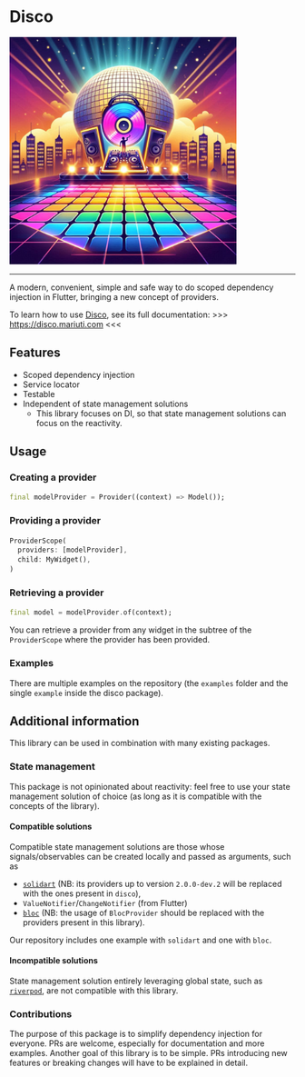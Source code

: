 # Disco

<img src="https://raw.githubusercontent.com/our-creativity/disco/main/assets/disco.jpeg" height="400">

---

A modern, convenient, simple and safe way to do scoped dependency injection in Flutter, bringing a new concept of providers.

To learn how to use [Disco](https://github.com/our-creativity/disco), see its full documentation: >>> https://disco.mariuti.com <<<

## Features

- Scoped dependency injection
- Service locator
- Testable
- Independent of state management solutions
  - This library focuses on DI, so that state management solutions can focus on the reactivity.

## Usage

### Creating a provider

```dart
final modelProvider = Provider((context) => Model());
```

### Providing a provider

```dart
ProviderScope(
  providers: [modelProvider],
  child: MyWidget(),
)
```

### Retrieving a provider
```dart
final model = modelProvider.of(context);
```

You can retrieve a provider from any widget in the subtree of the `ProviderScope` where the provider has been provided.

### Examples

There are multiple examples on the repository (the `examples` folder and the
single `example` inside the disco package).

## Additional information

This library can be used in combination with many existing packages.

### State management

This package is not opinionated about reactivity: feel free to use your
state management solution of choice (as long as it is compatible with the
concepts of the library).

#### Compatible solutions

Compatible state management solutions are those whose signals/observables can be created locally and passed as arguments, such as
- [`solidart`](https://pub.dev/packages/flutter_solidart) (NB: its providers up to
version `2.0.0-dev.2` will be replaced with the ones present in `disco`),
- `ValueNotifier`/`ChangeNotifier` (from Flutter)
- [`bloc`](https://pub.dev/packages/flutter_bloc) (NB: the usage of `BlocProvider` should be replaced with the providers present in this library).

Our repository includes one example with `solidart` and one with `bloc`.

#### Incompatible solutions

State management solution entirely leveraging global state, such as [`riverpod`](https://pub.dev/packages/riverpod), are not compatible with this library.

### Contributions

The purpose of this package is to simplify dependency injection for everyone.
PRs are welcome, especially for documentation and more examples. Another goal of this library is to be simple. PRs introducing new features or breaking changes will have to be explained in detail.

